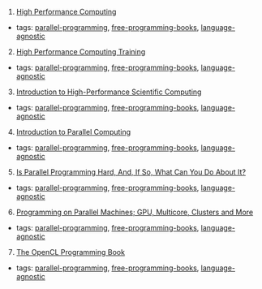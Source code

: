 1. [High Performance Computing](http://cnx.org/contents/bb821554-7f76-44b1-89e7-8a2a759d1347%405.2)
  * tags: [parallel-programming](tags/parallel-programming.md), [free-programming-books](tags/free-programming-books.md), [language-agnostic](tags/language-agnostic.md)
2. [High Performance Computing Training](https://computing.llnl.gov/?set=training&page=index)
  * tags: [parallel-programming](tags/parallel-programming.md), [free-programming-books](tags/free-programming-books.md), [language-agnostic](tags/language-agnostic.md)
3. [Introduction to High-Performance Scientific Computing](http://pages.tacc.utexas.edu/~eijkhout/istc/istc.html)
  * tags: [parallel-programming](tags/parallel-programming.md), [free-programming-books](tags/free-programming-books.md), [language-agnostic](tags/language-agnostic.md)
4. [Introduction to Parallel Computing](https://computing.llnl.gov/tutorials/parallel_comp/)
  * tags: [parallel-programming](tags/parallel-programming.md), [free-programming-books](tags/free-programming-books.md), [language-agnostic](tags/language-agnostic.md)
5. [Is Parallel Programming Hard, And, If So, What Can You Do About It?](https://www.kernel.org/pub/linux/kernel/people/paulmck/perfbook/perfbook.html)
  * tags: [parallel-programming](tags/parallel-programming.md), [free-programming-books](tags/free-programming-books.md), [language-agnostic](tags/language-agnostic.md)
6. [Programming on Parallel Machines; GPU, Multicore, Clusters and More](http://heather.cs.ucdavis.edu/parprocbook)
  * tags: [parallel-programming](tags/parallel-programming.md), [free-programming-books](tags/free-programming-books.md), [language-agnostic](tags/language-agnostic.md)
7. [The OpenCL Programming Book](https://www.fixstars.com/en/opencl/book/OpenCLProgrammingBook/contents/)
  * tags: [parallel-programming](tags/parallel-programming.md), [free-programming-books](tags/free-programming-books.md), [language-agnostic](tags/language-agnostic.md)
